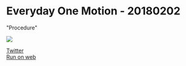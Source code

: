 # Everyday One Motion - 20180202  

"Procedure"  

![](https://i.imgur.com/OtYkeUQ.gif)  

[Twitter](https://twitter.com/motions_work/status/959086299096297472)  
[Run on web](http://fms-cat-eom.github.io/20180202/dist)  
